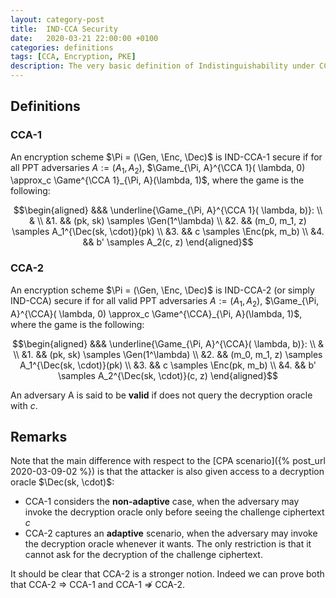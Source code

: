 ```yaml
---
layout: category-post
title:  IND-CCA Security
date:   2020-03-21 22:00:00 +0100
categories: definitions
tags: [CCA, Encryption, PKE]
description: The very basic definition of Indistinguishability under CCA.
---
```

## Definitions

### CCA-1

An encryption scheme $\Pi = (\Gen, \Enc, \Dec)$ is IND-CCA-1 secure if for all PPT adversaries $A:=(A_1, A_2)$, $\Game_{\Pi, A}^{\CCA 1}( \lambda, 0) \approx_c \Game^{\CCA 1}_{\Pi, A}(\lambda, 1)$, where the game is the following:

$$\begin{aligned}
&&& \underline{\Game_{\Pi, A}^{\CCA 1}( \lambda, b)}: \\
& \\
&1. && (pk, sk) \samples \Gen(1^\lambda) \\
&2. && (m_0, m_1, z) \samples A_1^{\Dec(sk, \cdot)}(pk) \\
&3. && c \samples \Enc(pk, m_b) \\
&4. && b' \samples A_2(c, z)
\end{aligned}$$

### CCA-2

An encryption scheme $\Pi = (\Gen, \Enc, \Dec)$ is IND-CCA-2 (or simply IND-CCA) secure if for all valid PPT adversaries $A:=(A_1, A_2)$, $\Game_{\Pi, A}^{\CCA}( \lambda, 0) \approx_c \Game^{\CCA}_{\Pi, A}(\lambda, 1)$, where the game is the following:

$$\begin{aligned}
&&& \underline{\Game_{\Pi, A}^{\CCA}( \lambda, b)}: \\
& \\
&1. && (pk, sk) \samples \Gen(1^\lambda) \\
&2. && (m_0, m_1, z) \samples A_1^{\Dec(sk, \cdot)}(pk) \\
&3. && c \samples \Enc(pk, m_b) \\
&4. && b' \samples A_2^{\Dec(sk, \cdot)}(c, z)
\end{aligned}$$

An adversary A is said to be **valid** if does not query the decryption oracle with $c$.

## Remarks

Note that the main difference with respect to the [CPA scenario]({% post_url 2020-03-09-02 %}) is that the attacker is also given access to a decryption oracle $\Dec(sk, \cdot)$:

- CCA-1 considers the **non-adaptive** case, when the adversary may invoke the decryption oracle only before seeing the challenge ciphertext $c$
- CCA-2 captures an **adaptive** scenario, when the adversary may invoke the decryption oracle whenever it wants. The only restriction is that it cannot ask for the decryption of the challenge ciphertext.

It should be clear that CCA-2 is a stronger notion. Indeed we can prove both that CCA-2 $\Rightarrow$ CCA-1 and CCA-1 $\not\Rightarrow$ CCA-2.
